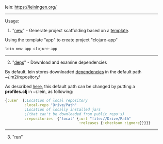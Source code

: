 lein: https://leiningen.org/

<hr>

Usage:

1. "<a href="https://cljdoc.org/d/leiningen/leiningen/2.9.4/api/leiningen.new">new</a>" - Generate project scaffolding based on a <a href="https://clj-templates.com/">template</a>.

Using the template "app" to create project "clojure-app"
```
lein new app clojure-app
```

<hr>

2. "<a href="https://cljdoc.org/d/leiningen/leiningen/2.9.4/api/leiningen.deps">deps</a>" - Download and examine dependencies

By default, lein stores downloaded <a href="https://clojars.org/">dependencies</a> in the default path ~/.m2/repository/

As described <a href="https://github.com/technomancy/leiningen/blob/master/sample.project.clj">here</a>, this default path can be changed by putting a <b>profiles.clj</b> in ~/.lein, as following:

```Clojure
{:user  {;Location of local repository 
         :local-repo "Drive/Path"
         ;Location of locally installed jars
         ;(that can't be downloaded from public repo's)
         :repositories  {"local" {:url "file://Drive/Path"
                                  :releases {:checksum :ignore}}}}}
```

<hr>

3. "<a href="https://cljdoc.org/d/leiningen/leiningen/2.9.4/api/leiningen.run">run</a>"
